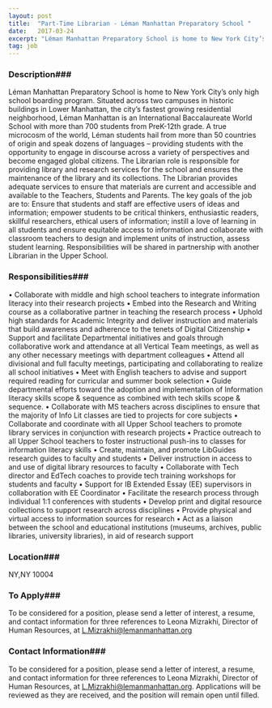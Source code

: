 ```yaml
---
layout: post
title:  "Part-Time Librarian - Léman Manhattan Preparatory School "
date:   2017-03-24
excerpt: "Léman Manhattan Preparatory School is home to New York City’s only high school boarding program. Situated across two campuses in historic buildings in Lower Manhattan, the city’s fastest growing residential neighborhood, Léman Manhattan is an International Baccalaureate World School with more than 700 students from PreK-12th grade. A true microcosm..."
tag: job
---
```


### Description###

Léman Manhattan Preparatory School is home to New York City’s only high school boarding program. Situated across two campuses in historic buildings in Lower Manhattan, the city’s fastest growing residential neighborhood, Léman Manhattan is an International Baccalaureate World School with more than 700 students from PreK-12th grade. A true microcosm of the world, Léman students hail from more than 50 countries of origin and speak dozens of languages – providing students with the opportunity to engage in discourse across a variety of perspectives and become engaged global citizens.
The Librarian role is responsible for providing library and research services for the school and ensures the maintenance of the library and its collections. The Librarian provides adequate services to ensure that materials are current and accessible and available to the Teachers, Students and Parents. The key goals of the job are to: Ensure that students and staff are effective users of ideas and information; empower students to be critical thinkers, enthusiastic readers, skillful researchers, ethical users of information; instill a love of learning in all students and ensure equitable access to information and collaborate with classroom teachers to design and implement units of instruction, assess student learning. Responsibilities will be shared in partnership with another Librarian in the Upper School.



### Responsibilities###

•	Collaborate with middle and high school teachers to integrate information literacy into their research projects
•	Embed into the Research and Writing course as a collaborative partner in teaching the research process
•	Uphold high standards for Academic Integrity and deliver instruction and materials that build awareness and adherence to the tenets of Digital Citizenship
•	Support and facilitate Departmental initiatives and goals through collaborative work and attendance at all Vertical Team meetings, as well as any other necessary meetings with department colleagues
•	Attend all divisional and full faculty meetings, participating and collaborating to realize all school initiatives
•	Meet with English teachers to advise and support required reading for curricular and summer book selection
•	Guide departmental efforts toward the adoption and implementation of Information literacy skills scope & sequence as combined with tech skills scope & sequence.
•	Collaborate with MS teachers across disciplines to ensure that the majority of Info Lit classes are tied to projects for core subjects
•	Collaborate and coordinate with all Upper School teachers to promote library services in conjunction with research projects
•	Practice outreach to all Upper School teachers to foster instructional push-ins to classes for information literacy skills
•	Create, maintain, and promote LibGuides research guides to faculty and students
•	Deliver instruction in access to and use of digital library resources to faculty
•	Collaborate with Tech director and EdTech coaches to provide tech training workshops for students and faculty
•	Support for IB Extended Essay (EE) supervisors in collaboration with EE Coordinator
•	Facilitate the research process through individual 1:1 conferences with students
•	Develop print and digital resource collections to support research across disciplines
•	Provide physical and virtual access to information sources for research
•	Act as a liaison between the school and educational institutions (museums, archives, public libraries, university libraries), in aid of research support







### Location###

NY,NY 10004




### To Apply###

To be considered for a position, please send a letter of interest, a resume, and contact information for three references to Leona Mizrakhi, Director of Human Resources, at L.Mizrakhi@lemanmanhattan.org




### Contact Information###

To be considered for a position, please send a letter of interest, a resume, and contact information for three references to Leona Mizrakhi, Director of Human Resources, at L.Mizrakhi@lemanmanhattan.org. Applications will be reviewed as they are received, and the position will remain open until filled.

